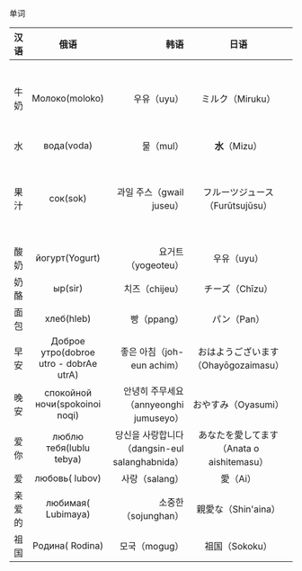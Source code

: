 单词

|汉语|俄语|韩语|日语|英语|吉尔吉斯语|粤语|俄语句子或解释|
|:----:|:------:|-----:|:-----:|:------:|:------:|:---:|:---:|
|牛奶|Молоко(moloko)|우유（uyu）|ミルク（Miruku）|milk|сүт(süt)|-|Это было очень вкусное молоко.那是美味的牛奶。|
|水|вода(voda)|물（mul）|**水**（Mizu）|water|суу(suu)|-||
|果汁|сок(sok)|과일 주스（gwail juseu）|フルーツジュース（Furūtsujūsu）|fruit juice|жемиш ширеси(jemiş şiresi)|-|Чистая родниковая вода манит усталого путника.水是生命之源。|
|酸奶|йогурт(Yogurt)|요거트（yogeoteu）|우유（uyu）|Yogurt|Йогурт(Yogurt)|-||
|奶酪|ыр(sir)|치즈（chijeu）|チーズ（Chīzu）|cheese|сыр(sır)|乾酪||
|面包|хлеб(hleb)|빵（ppang）|パン（Pan）|bread|нан(nan)|-||
|早安|Доброе утро(dobroe utro - dobrAe utrA)|좋은 아침（joh-eun achim）|おはようございます（Ohayōgozaimasu）|good Morning| |早晨||
|晚安|спокойной ночи(spokoinoi noqi)|안녕히 주무세요（annyeonghi jumuseyo）|おやすみ（Oyasumi）|good night| |-||
|爱你|люблю тебя(lublu tebya)|당신을 사랑합니다（dangsin-eul salanghabnida）|あなたを愛してます（Anata o aishitemasu）|love you| |-||
|爱|любовь( lubov)|사랑（salang）|愛（Ai）|Love| |-||
|亲爱的|любимая( Lubimaya)|소중한（sojunghan）|親愛な（Shin'aina）|Dear| |親愛嘅|-aya -a 代表阴性，与女性相关|
|祖国|Родина( Rodina)|모국（mogug）|祖国（Sokoku）|motherland| |-||
